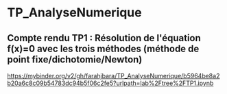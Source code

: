 # TP_AnalyseNumerique
## Compte rendu TP1 : Résolution de l'équation f(x)=0 avec les trois méthodes (méthode de point fixe/dichotomie/Newton)
https://mybinder.org/v2/gh/farahjbara/TP_AnalyseNumerique/b5964be8a2b20a6c8c09b54783dc94b5f06c2fe5?urlpath=lab%2Ftree%2FTP1.ipynb
